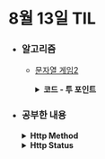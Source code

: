 # 8월 13일 TIL

* ### 알고리즘
    * [문자열 게임2](https://www.acmicpc.net/problem/20437)
      <details>
        <summary><strong>코드 - 투 포인트</strong></summary>

      ```java

        import java.io.*;
        import java.util.*;

        class Main {
            
            public static void main(String[] args) throws IOException {
                BufferedReader br = new BufferedReader(new InputStreamReader(System.in));
                BufferedWriter bw = new BufferedWriter(new OutputStreamWriter(System.out));

                int T = Integer.parseInt(br.readLine());

                StringBuilder answer = new StringBuilder();
                while(T-- > 0){
                    String str = br.readLine();
                    int k = Integer.parseInt(br.readLine());

                    if(k == 1){
                        answer.append(1).append(" ").append(1).append("\n");
                        continue;
                    }

                    int[] alphabet = new int[26];
                    for(int i=0 ; i<str.length() ; i++){
                        alphabet[str.charAt(i) - 'a']++;
                    }

                    answer.append(solution(str, k, alphabet)).append("\n");
                }

                bw.write(answer.toString());
                bw.flush();
                bw.close();

                br.close();
            }

            private static String solution(String str, int k, final int[] alphabet){
                int minValue = Integer.MAX_VALUE, maxValue = Integer.MIN_VALUE;

                for(int i=0 ; i<str.length() ; i++){
                    if(alphabet[str.charAt(i) - 'a'] < k)continue;
                    alphabet[str.charAt(i) - 'a']--;
                    
                    int count = 1;
                    for(int j=i+1 ; j<str.length() ; j++){
                        if(str.charAt(i) == str.charAt(j))count++;

                        if(count == k){
                            minValue = Math.min(minValue, j - i + 1);
                            maxValue = Math.max(maxValue, j - i + 1);
                            break;
                        }
                    }
                }

                if(minValue == Integer.MAX_VALUE){
                    return String.valueOf(-1);
                }

                return new StringBuilder().append(minValue).append(" ")
                    .append(maxValue).toString();
            }
        }
          
      ```

      </details>


* ### 공부한 내용

    <details>
    <summary><strong>Http Method</strong></summary>
    Http Method는 요청과 응답 데이터를 전송하는 방식으로 서버가 어떤 작업을 수행해야 하는지 알려준느 역햘을 한다. 주요 메소드는 <strong>GET</strong>, <strong>POST</strong>, <strong>PUT</strong>, <strong>PATCH</strong>, <strong>DELETE</strong> 5가지이다.

    * <strong>GET</strong>
      * 리소스 조회
      * 쿼리 스트링을 이용해서 메타데이터 전송
      * 캐싱 기능 사용
    * <strong>POST</strong>
      * 리소스 생성
      * Request body에 정보를 담아서 전송
    * <strong>PUT</strong>
      * 리소스 전체 수정(덮어 쓰기)
      * 리소스가 존재하지 않으면 생성
    * <strong>PATCH</strong>
      * 리소스 부분 수정
      * PATCH를 지원하지 않는 서버는 POST로 지원
    * <strong>DELETE</strong>
      * 리소스 삭제
      * Http Status Code는 보통 200을 사용하고, 상황에 따라 204를 사용한다.


    </details>

    <details>
    <summary><strong>Http Status</strong></summary>
    Http Status Code를 확인하고 서버에서 처리한 결과를 알 수 있다. 100~500 번대로 나타낸다.

    * <strong>1XX(Information, 정보 제공)</strong>: 임시 응답으로 현재 클라이언트의 요청까지 처리됐으니 계속 진행하라는 상태 코드.
    * <strong>2XX(Success, 성공)</strong>: 클라이언트의 요청이 서버에서 성공적으로 처리된 것을 알려주는 상태 코드
    | 상태코드 | 상태 텍스트 |             설명             |
    | ------- | ---------- | ---------------------------- |
    |   200   |     OK     |    요청을 성공적으로 처리      |
    |   201   |   Created  |    요청을 성공적으로 처리하여 새로운 리소를 생성함.       |
    |   202   |  Accepted  |        요청은 접수했지만, 아직 처리가 완료 되지 않음      |
    |   204   |  No Content|      처리를 성공했지만, 클라이언트에 줄 데이터가 없음      |

    * <strong>3XX(Redirection, 리다이렉션)</strong>: 완전한 처리를 위해 추가적인 동작이 필요한 경우를 알려주는 상태코드
    | 상태코드 | 상태 텍스트 |             설명             |
    | ------- | ---------- | ---------------------------- |
    |   301   |     Moved Permanently       |          요청한 리소스가 새로운 URI로 이동함.                    |
    |   303   |     See Other       |       다른 위치로 요청                       |
    |   307   |      Temporary Redirect      |        임시로 리다이렉션이 필요함.                 |
      
    * <strong>4XX(Client Error, 클라이언트 에러)</strong>: 클라이언트에서 없는 자원을 요청하거나 권한이 없는 등 클라이언트의 요청이 잘못된 경우를 나타내는 상태 코드
    | 상태코드 | 상태 텍스트 |             설명             |
    | ------- | ---------- | ---------------------------- |
    |   400   |    Bad Request        |        요청의 구문이 잘못됨            |
    |   401   |    Unauthorized         |     인증을 하지 않아서 리소스에 접근할 수 없음.        |
    |   403   |    Forbidden        |         리소스에 접근할 권한이 없음         |
    |   404   |    Not Found        |     요청한 리소스를 찾을 수 없음          |
    
    * <strong>5XX(Server Error, 서버 에러)</strong>: 서버 부하, DB 처리 오류 등 서버에서 발생한 오류로 인해 요청을 처리하지 못한 것을 알려주는 상태 코드
    | 상태코드 | 상태 텍스트 |             설명             |
    | ------- | ---------- | ---------------------------- |
    |   500   |    Internal Server Error        |         서버에서 에러가 발생함.                     |
    |   501   |  Not Implemented          |       요청한 URI의 메소드에 대한 로직이 없다.                       |
    |   502   |  Bad Gateway          |   게이트웨이 혹은 프록시 서버가 잘못된 응답을 받았음.                          |


    </details>